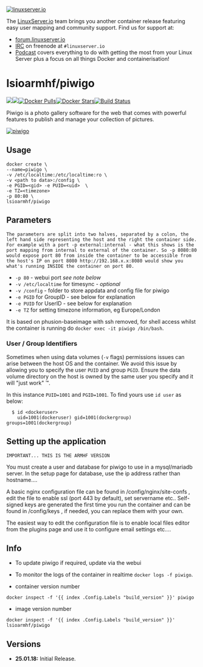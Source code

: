 [linuxserverurl]: https://linuxserver.io
[forumurl]: https://forum.linuxserver.io
[ircurl]: https://www.linuxserver.io/irc/
[podcasturl]: https://www.linuxserver.io/podcast/
[appurl]: http://piwigo.org/
[hub]: https://hub.docker.com/r/lsioarmhf/piwigo/

[![linuxserver.io](https://raw.githubusercontent.com/linuxserver/docker-templates/master/linuxserver.io/img/linuxserver_medium.png)][linuxserverurl]

The [LinuxServer.io][linuxserverurl] team brings you another container release featuring easy user mapping and community support. Find us for support at:
* [forum.linuxserver.io][forumurl]
* [IRC][ircurl] on freenode at `#linuxserver.io`
* [Podcast][podcasturl] covers everything to do with getting the most from your Linux Server plus a focus on all things Docker and containerisation!

# lsioarmhf/piwigo
[![](https://images.microbadger.com/badges/version/lsioarmhf/plexpy.svg)](https://microbadger.com/images/lsioarmhf/plexpy "Get your own version badge on microbadger.com")[![](https://images.microbadger.com/badges/image/lsioarmhf/plexpy.svg)](https://microbadger.com/images/lsioarmhf/plexpy "Get your own image badge on microbadger.com")[![Docker Pulls](https://img.shields.io/docker/pulls/lsioarmhf/plexpy.svg)][hub][![Docker Stars](https://img.shields.io/docker/stars/lsioarmhf/plexpy.svg)][hub][![Build Status](https://ci.linuxserver.io/buildStatus/icon?job=Docker-Builders/armhf/armhf-plexpy)](https://ci.linuxserver.io/job/Docker-Builders/job/armhf/job/armhf-plexpy/)

Piwigo is a photo gallery software for the web that comes with powerful features to publish and manage your collection of pictures.

[![piwigo](https://raw.githubusercontent.com/linuxserver/docker-templates/master/linuxserver.io/img/piwigo-banner.png)][appurl]

## Usage

```
docker create \
--name=piwigo \
-v /etc/localtime:/etc/localtime:ro \
-v <path to data>:/config \
-e PGID=<gid> -e PUID=<uid>  \
-e TZ=<timezone>
-p 80:80 \
lsioarmhf/piwigo
```

## Parameters

`The parameters are split into two halves, separated by a colon, the left hand side representing the host and the right the container side.
For example with a port -p external:internal - what this shows is the port mapping from internal to external of the container.
So -p 8080:80 would expose port 80 from inside the container to be accessible from the host's IP on port 8080
http://192.168.x.x:8080 would show you what's running INSIDE the container on port 80.`


* `-p 80` - webui port *see note below*
* `-v /etc/localtime` for timesync - *optional*
* `-v /config` - folder to store appdata and config file for piwigo
* `-e PGID` for GroupID - see below for explanation
* `-e PUID` for UserID - see below for explanation
* `-e TZ` for setting timezone information, eg Europe/London

It is based on phusion-baseimage with ssh removed, for shell access whilst the container is running do `docker exec -it piwigo /bin/bash`.

### User / Group Identifiers

Sometimes when using data volumes (`-v` flags) permissions issues can arise between the host OS and the container. We avoid this issue by allowing you to specify the user `PUID` and group `PGID`. Ensure the data volume directory on the host is owned by the same user you specify and it will "just work" ™.

In this instance `PUID=1001` and `PGID=1001`. To find yours use `id user` as below:

```
  $ id <dockeruser>
    uid=1001(dockeruser) gid=1001(dockergroup) groups=1001(dockergroup)
```

## Setting up the application
`IMPORTANT... THIS IS THE ARMHF VERSION`

You must create a user and database for piwigo to use in a mysql/mariadb server. In the setup page for database, use the ip address rather than hostname....

A basic nginx configuration file can be found in /config/nginx/site-confs , edit the file to enable ssl (port 443 by default), set servername etc..
Self-signed keys are generated the first time you run the container and can be found in /config/keys , if needed, you can replace them with your own.

The easiest way to edit the configuration file is to enable local files editor from the plugins page and use it to configure email settings etc....


## Info

* To update piwigo if required, update via the webui
* To monitor the logs of the container in realtime `docker logs -f piwigo`.

* container version number

`docker inspect -f '{{ index .Config.Labels "build_version" }}' piwigo`

* image version number

`docker inspect -f '{{ index .Config.Labels "build_version" }}' lsioarmhf/piwigo`

## Versions

+ **25.01.18:** Initial Release.
